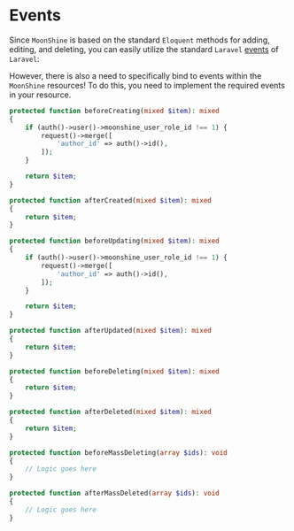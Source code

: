 # Events

Since `MoonShine` is based on the standard `Eloquent` methods for adding, editing, and deleting, you can easily utilize the standard `Laravel` [events](https://laravel.com/docs/eloquent#events) of `Laravel`:

However, there is also a need to specifically bind to events within the `MoonShine` resources! To do this, you need to implement the required events in your resource.

```php
protected function beforeCreating(mixed $item): mixed
{
    if (auth()->user()->moonshine_user_role_id !== 1) {
        request()->merge([
            'author_id' => auth()->id(),
        ]);
    }

    return $item;
}

protected function afterCreated(mixed $item): mixed
{
    return $item;
}

protected function beforeUpdating(mixed $item): mixed
{
    if (auth()->user()->moonshine_user_role_id !== 1) {
        request()->merge([
            'author_id' => auth()->id(),
        ]);
    }

    return $item;
}

protected function afterUpdated(mixed $item): mixed
{
    return $item;
}

protected function beforeDeleting(mixed $item): mixed
{
    return $item;
}

protected function afterDeleted(mixed $item): mixed
{
    return $item;
}

protected function beforeMassDeleting(array $ids): void
{
    // Logic goes here
}

protected function afterMassDeleted(array $ids): void
{
    // Logic goes here
}
```